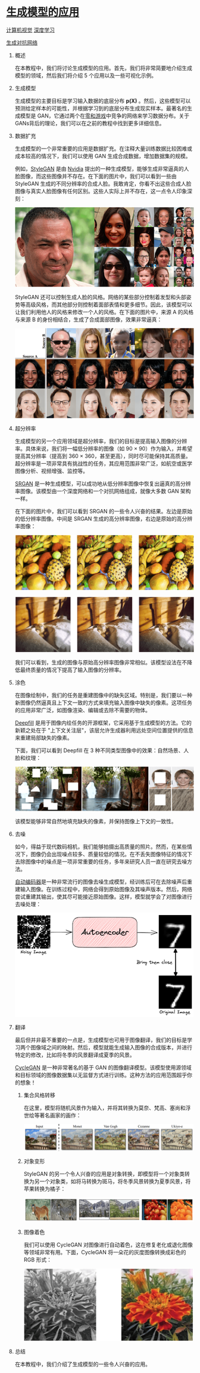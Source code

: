 # [生成模型的应用](https://www.baeldung.com/cs/applications-of-generative-models)

[计算机视觉](https://www.baeldung.com/cs/category/ai/computer-vision) [深度学习](https://www.baeldung.com/cs/category/ai/deep-learning)

[生成对抗网络](https://www.baeldung.com/cs/tag/gan)

1. 概述

    在本教程中，我们将讨论生成模型的应用。首先，我们将非常简要地介绍生成模型的领域，然后我们将介绍 5 个应用以及一些可视化示例。

2. 生成模型

    生成模型的主要目标是学习输入数据的底层分布 $\mathbf{p(X)}$ 。然后，这些模型可以预测给定样本的可能性，并根据学习到的底层分布生成现实样本。最著名的生成模型是 GAN，它通过两个在[零和游戏](https://en.wikipedia.org/wiki/Zero-sum_game)中竞争的网络来学习数据分布。关于GANs背后的理论，我们可以在之前的教程中找到更多详细信息。

3. 数据扩充

    生成模型的一个非常重要的应用是数据扩充。在注释大量训练数据比较困难或成本较高的情况下，我们可以使用 GAN 生成合成数据，增加数据集的规模。

    例如，[StyleGAN](https://en.wikipedia.org/wiki/StyleGAN) 是由 [Nvidia](https://www.nvidia.com/) 提出的一种生成模型，能够生成非常逼真的人脸图像，而这些图像并不存在。在下面的图片中，我们可以看到一些由 StyleGAN 生成的不同分辨率的合成人脸。我敢肯定，你看不出这些合成人脸图像与真实人脸图像有任何区别。这些人实际上并不存在，这一点令人印象深刻：

    ![Stylegan](pic/stylegan.webp)

    StyleGAN 还可以控制生成人脸的风格。网络的某些部分控制着发型和头部姿势等高级风格，而其他部分则控制着面部表情和更多细节。因此，该模型可以让我们利用他人的风格来修改一个人的风格。在下面的图片中，来源 A 的风格与来源 B 的身份相结合，生成了合成面部图像，效果非常逼真：

    ![风格gan2](pic/stylegan2.webp)

4. 超分辨率

    生成模型的另一个应用领域是超分辨率，我们的目标是提高输入图像的分辨率。具体来说，我们将一幅低分辨率的图像（如 90 × 90）作为输入，并希望提高其分辨率（提高到 360 × 360，甚至更高），同时尽可能保持其高质量。超分辨率是一项非常具有挑战性的任务，其应用范围非常广泛，如航空或医学图像分析、视频增强、监控等。

    [SRGAN](https://arxiv.org/abs/1609.04802) 是一种生成模型，可以成功地从低分辨率图像中恢复出逼真的高分辨率图像。该模型由一个深度网络和一个对抗网络组成，就像大多数 GAN 架构一样。

    在下面的图片中，我们可以看到 SRGAN 的一些令人兴奋的结果。左边是原始的低分辨率图像。中间是 SRGAN 生成的高分辨率图像，右边是原始的高分辨率图像：

    ![SRGAN1](pic/srgan1.webp)

    ![SRGAN2](pic/srgan2.webp)

    我们可以看到，生成的图像与原始高分辨率图像非常相似。该模型设法在不降低最终质量的情况下提高了输入图像的分辨率。

5. 涂色

    在图像绘制中，我们的任务是重建图像中的缺失区域。特别是，我们要以一种新图像仍然逼真且上下文一致的方式来填充输入图像中缺失的像素。这项任务的应用非常广泛，如图像渲染、编辑或去除不需要的物体。

    [Deepfill](https://arxiv.org/abs/1801.07892) 是用于图像内绘任务的开源框架，它采用基于生成模型的方法。它的新颖之处在于 "上下文关注层"，该层允许生成器利用远处空间位置提供的信息来重建局部缺失的像素。

    下面，我们可以看到 Deepfill 在 3 种不同类型图像中的效果：自然场景、人脸和纹理：

    ![深度填充](pic/deepfill.webp)

    该模型能够非常自然地填充缺失的像素，并保持图像上下文的一致性。

6. 去噪

    如今，得益于现代数码相机，我们能够拍摄出高质量的照片。然而，在某些情况下，图像仍会出现噪点较多、质量较低的情况。在不丢失图像特征的情况下去除图像中的噪点是一项非常重要的任务，多年来研究人员一直在研究去噪方法。

    [自动编码器](https://en.wikipedia.org/wiki/Autoencoder)是一种非常流行的图像去噪生成模型，经训练后可在去除噪声后重建输入图像。在训练过程中，网络会得到原始图像及其噪声版本。然后，网络尝试重建其输出，使其尽可能接近原始图像。这样，模型就学会了对图像进行去噪处理：

    ![去噪](pic/denoise.webp)

7. 翻译

    最后但并非最不重要的一点是，生成模型也可用于图像翻译，我们的目标是学习两个图像域之间的映射。然后，模型就能生成输入图像的合成版本，并进行特定的修改，比如将冬季的风景翻译成夏季的风景。

    [CycleGAN](https://junyanz.github.io/CycleGAN/) 是一种非常著名的基于 GAN 的图像翻译模型。该模型使用源领域和目标领域的图像数据集以无监督方式进行训练。这种方法的应用范围超乎你的想象！

    1. 集合风格转移

        在这里，模型将随机风景作为输入，并将其转换为莫奈、梵高、塞尚和浮世绘等著名画家的画作：

        ![Screenshot-from-2022-02-11-10-33-13](pic/Screenshot-from-2022-02-11-10-33-13.webp)

    2. 对象变形

        StyleGAN 的另一个令人兴奋的应用是对象转换，即模型将一个对象类转换为另一个对象类，如将马转换为斑马，将冬季风景转换为夏季风景，将苹果转换为橘子：

        ![cyclegan对象](pic/cyclegan_object.webp)

    3. 图像着色

        我们可以使用 CycleGAN 对图像进行自动着色，这在修复老化或退化图像等领域非常有用。下面，CycleGAN 将一朵花的灰度图像转换成彩色的 RGB 形式：

        ![着色](pic/colorization.webp)

8. 总结

    在本教程中，我们介绍了生成模型的一些令人兴奋的应用。

